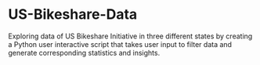 # US-Bikeshare-Data
Exploring data of US Bikeshare Initiative in three different states by creating a Python user interactive script that takes user input to filter data and generate corresponding statistics and insights.
